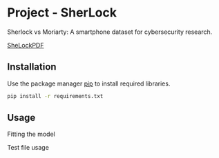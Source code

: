 # Project - SherLock
Sherlock vs Moriarty: A smartphone dataset for cybersecurity research.

[SheLockPDF](https://dl.acm.org/doi/pdf/10.1145/2996758.2996764?casa_token=E9wxVhbwsz8AAAAA:uSv_OH8chsX91Ei1DSNmN9jGT9uyfwdccrj2ix6P2D09377jjD7OTGzO0pEvU5Vf0N-iaSg7BgBcyg)

## Installation

Use the package manager [pip](https://pip.pypa.io/en/stable/) to install required libraries.

```bash
pip install -r requirements.txt
```

## Usage

Fitting the model

Test file usage



